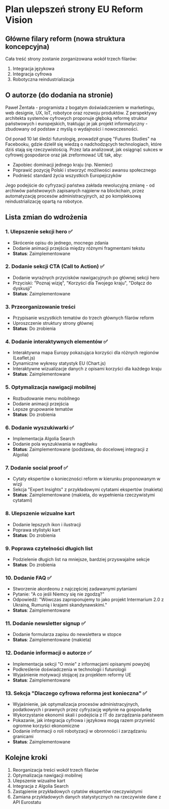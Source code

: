 # Plan ulepszeń strony EU Reform Vision

## Główne filary reform (nowa struktura koncepcyjna)
Cała treść strony zostanie zorganizowana wokół trzech filarów:
1. Integracja językowa
2. Integracja cyfrowa 
3. Robotyczna reindustrializacja

## O autorze (do dodania na stronie)
Paweł Żentała - programista z bogatym doświadczeniem w marketingu, web designie, UX, IoT, robotyce oraz rozwoju produktów. Z perspektywy architekta systemów cyfrowych proponuje głęboką reformę struktur państwowych i europejskich, traktując je jak projekt informatyczny - zbudowany od podstaw z myślą o wydajności i nowoczesności.

Od ponad 10 lat śledzi futurologię, prowadził grupę "Futures Studies" na Facebooku, gdzie dzielił się wiedzą o nadchodzących technologiach, które dziś stają się rzeczywistością. Przez lata analizował, jak osiągnąć sukces w cyfrowej gospodarce oraz jak zreformować UE tak, aby:
- Zapobiec dominacji jednego kraju (np. Niemiec)
- Poprawić pozycję Polski i stworzyć możliwości awansu społecznego
- Podnieść standard życia wszystkich Europejczyków

Jego podejście do cyfryzacji państwa zakłada rewolucyjną zmianę - od archiwów państwowych zapisanych najpierw na blockchain, przez automatyzację procesów administracyjnych, aż po kompleksową reindustrializację opartą na robotyce.

## Lista zmian do wdrożenia

### 1. Ulepszenie sekcji hero ✅
- Skrócenie opisu do jednego, mocnego zdania
- Dodanie animacji przejścia między różnymi fragmentami tekstu
- **Status**: Zaimplementowane

### 2. Dodanie sekcji CTA (Call to Action) ✅
- Dodanie wyraźnych przycisków nawigacyjnych po głównej sekcji hero
- Przyciski: "Poznaj wizję", "Korzyści dla Twojego kraju", "Dołącz do dyskusji"
- **Status**: Zaimplementowane

### 3. Przeorganizowanie treści
- Przypisanie wszystkich tematów do trzech głównych filarów reform
- Uproszczenie struktury strony głównej
- **Status**: Do zrobienia

### 4. Dodanie interaktywnych elementów ✅
- Interaktywna mapa Europy pokazująca korzyści dla różnych regionów (Leaflet.js)
- Dynamiczne wykresy statystyk EU (Chart.js)
- Interaktywne wizualizacje danych z opisami korzyści dla każdego kraju
- **Status**: Zaimplementowane

### 5. Optymalizacja nawigacji mobilnej
- Rozbudowanie menu mobilnego
- Dodanie animacji przejścia
- Lepsze grupowanie tematów
- **Status**: Do zrobienia

### 6. Dodanie wyszukiwarki ✅
- Implementacja Algolia Search
- Dodanie pola wyszukiwania w nagłówku
- **Status**: Zaimplementowane (podstawa, do docelowej integracji z Algolia)

### 7. Dodanie social proof ✅
- Cytaty ekspertów o konieczności reform w kierunku proponowanym w wizji
- Sekcja "Expert Insights" z przykładowymi cytatami ekspertów (makieta)
- **Status**: Zaimplementowane (makieta, do wypełnienia rzeczywistymi cytatami)

### 8. Ulepszenie wizualne kart
- Dodanie lepszych ikon i ilustracji
- Poprawa stylistyki kart
- **Status**: Do zrobienia

### 9. Poprawa czytelności długich list
- Podzielenie długich list na mniejsze, bardziej przyswajalne sekcje
- **Status**: Do zrobienia

### 10. Dodanie FAQ ✅
- Stworzenie akordeonu z najczęściej zadawanymi pytaniami
- Pytanie: "A co jeśli Niemcy się nie zgodzą?"
- Odpowiedź: "Wówczas zaproponujemy to jako projekt Intermarium 2.0 z Ukrainą, Rumunią i krajami skandynawskimi."
- **Status**: Zaimplementowane

### 11. Dodanie newsletter signup ✅
- Dodanie formularza zapisu do newslettera w stopce
- **Status**: Zaimplementowane (makieta)

### 12. Dodanie informacji o autorze ✅
- Implementacja sekcji "O mnie" z informacjami opisanymi powyżej
- Podkreślenie doświadczenia w technologii i futurologii
- Wyjaśnienie motywacji stojącej za projektem reformy UE
- **Status**: Zaimplementowane

### 13. Sekcja "Dlaczego cyfrowa reforma jest konieczna" ✅
- Wyjaśnienie, jak optymalizacja procesów administracyjnych, podatkowych i prawnych przez cyfryzację wpłynie na gospodarkę
- Wykorzystanie ekonomii skali i podejścia z IT do zarządzania państwem
- Pokazanie, jak integracja cyfrowa i językowa mogą razem przynieść ogromne korzyści ekonomiczne
- Dodanie informacji o roli robotyzacji w obronności i zarządzaniu granicami
- **Status**: Zaimplementowane

## Kolejne kroki
1. Reorganizacja treści wokół trzech filarów
2. Optymalizacja nawigacji mobilnej
3. Ulepszenie wizualne kart 
4. Integracja z Algolia Search
5. Zastąpienie przykładowych cytatów ekspertów rzeczywistymi
6. Zamiana przykładowych danych statystycznych na rzeczywiste dane z API Eurostatu